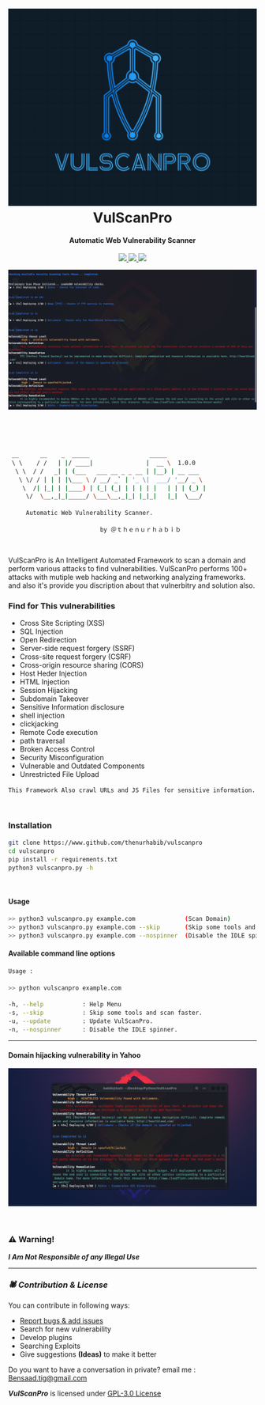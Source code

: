<h1 align="center">
  <br>
  <a href="https://github.com/thenurhabib/vulscanpro"><img src="./img/logo.png" alt="vulscanpro"></a>
  <br>
  VulScanPro
  <br>
</h1>

<h4 align="center">Automatic Web Vulnerability Scanner</h4>

<p align="center">
  <a href="https://github.com/thenurhabib/vulscanpro/releases">
    <img src="https://img.shields.io/github/release/thenurhabib/vulscanpro.svg">
  </a>
  <a href="https://travis-ci.com/thenurhabib/vulscanpro">
    <img src="https://img.shields.io/travis/com/thenurhabib/vulscanpro.svg">
  </a>
  <a href="https://github.com/thenurhabib/vulscanpro/issues?q=is%3Aissue+is%3Aclosed">
      <img src="https://img.shields.io/github/issues-closed-raw/thenurhabib/vulscanpro.svg">
  </a>
</p>

![pics](./img/ss1.png)

<br>

```bash

          
 __      __    _  _____                 _____           
 \ \    / /   | |/ ____|               |  __ \  1.0.0        
  \ \  / /   _| | (___   ___ __ _ _ __ | |__) | __ ___  
   \ \/ / | | | |\___ \ / __/ _` | '_ \|  ___/ '__/ _ \ 
    \  /| |_| | |____) | (_| (_| | | | | |   | | | (_) |
     \/  \__,_|_|_____/ \___\__,_|_| |_|_|   |_|  \___/ 
     
     Automatic Web Vulnerability Scanner.

                          by ＠ｔｈｅｎｕｒｈａｂｉｂ
```

<br>


VulScanPro is An Intelligent Automated Framework to scan a domain and perform various attacks to find vulnerabilities. VulScanPro performs 100+ attacks with mutiple web hacking and networking analyzing frameworks. and also it's provide you discription about that vulnerbitry and solution also.


### Find for This vulnerabilities
- Cross Site Scripting (XSS)
- SQL Injection 
- Open Redirection
- Server-side request forgery (SSRF)
- Cross-site request forgery (CSRF)
- Cross-origin resource sharing (CORS)
- Host Heder Injection
- HTML Injection
- Session Hijacking
- Subdomain Takeover
- Sensitive Information disclosure
- shell injection
- clickjacking
- Remote Code execution
- path traversal
- Broken Access Control
- Security Misconfiguration
- Vulnerable and Outdated Components
- Unrestricted File Upload

`This Framework Also crawl URLs and JS Files for sensitive information.`

<br>

### Installation

```bash
git clone https://www.github.com/thenurhabib/vulscanpro
cd vulscanpro
pip install -r requirements.txt
python3 vulscanpro.py -h
```
<br>

#### Usage
```bash
>> python3 vulscanpro.py example.com              (Scan Domain)
>> python3 vulscanpro.py example.com --skip       (Skip some tools and scan faster.)
>> python3 vulscanpro.py example.com --nospinner  (Disable the IDLE spinner.)
```


#### Available command line options
```bash
Usage : 

>> python vulscanpro example.com

-h, --help           : Help Menu
-s, --skip           : Skip some tools and scan faster.
-u, --update         : Update VulScanPro.
-n, --nospinner      : Disable the IDLE spinner.
```

<hr>

#### Domain hijacking vulnerability in Yahoo
![pics](./img/ss2.png)


<br>

### :warning: Warning!

***I Am Not Responsible of any Illegal Use***

-------------------------------------

### _🕷️ Contribution & License_

You can contribute in following ways:

- [Report bugs & add issues](https://github.com/thenurhabib/vulscanpro/issues/new)
- Search for new vulnerability
- Develop plugins
- Searching Exploits
- Give suggestions **(Ideas)** to make it better

Do you want to have a conversation in private? email me : Bensaad.tig@gmail.com

***VulScanPro*** is licensed under [GPL-3.0 License](https://github.com/thenurhabib/vulscanpro/blob/master/LICENSE)
